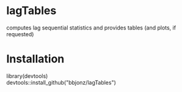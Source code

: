 # lagTables
computes lag sequential statistics and provides tables (and plots, if requested)

# Installation
library(devtools) <br>
devtools::install_github("bbjonz/lagTables")
